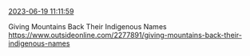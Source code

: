 [2023-06-19 11:11:59](https://mstdn.social/@hill_wanderer/110570577537608253)

Giving Mountains Back Their Indigenous Names <a href="https://www.outsideonline.com/2277891/giving-mountains-back-their-indigenous-names" target="_blank" rel="nofollow noopener noreferrer" translate="no">https://www.outsideonline.com/2277891/giving-mountains-back-their-indigenous-names</a>